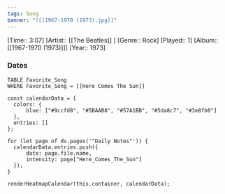 ```yaml
---
tags: Song  
banner: "![[1967-1970 (1973).jpg]]"
---
```

[Time:: 3:07]
[Artist:: [[The Beatles]] ]
[Genre:: Rock]
[Played:: 1]
[Album:: [[1967-1970 (1973)]]]
[Year:: 1973]
### Dates
````dataview
TABLE Favorite_Song
WHERE Favorite_Song = [[Here Comes The Sun]]
````

  ```dataviewjs
const calendarData = { 
	colors: { 
		blue: ["#9ccfd8", "#5BAAB8", "#57A1BB", "#5da8c7", "#3e8fb0"] 
	}, 
	entries: [] 
}; 

for (let page of dv.pages('"Daily Notes"')) { 
	calendarData.entries.push({ 
		date: page.file.name, 
		intensity: page["Here_Comes_The_Sun"]
	}); 
} 

renderHeatmapCalendar(this.container, calendarData);
```
